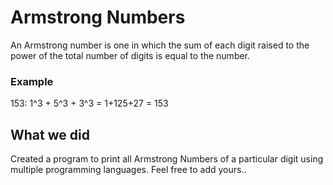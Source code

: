 # Armstrong Numbers 
An Armstrong number is one in which the sum of each digit raised to the power of the total number of digits is equal to the number.

### Example
153: 1^3 + 5^3 + 3^3 = 1+125+27 = 153


## What we did
Created a program to print all Armstrong Numbers of a particular digit using multiple programming languages. Feel free to add yours.. 
